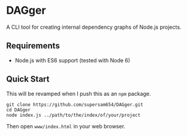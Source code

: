 # DAGger

A CLI tool for creating internal dependency graphs of Node.js projects.

## Requirements

* Node.js with ES6 support (tested with Node 6)

## Quick Start

This will be revamped when I push this as an `npm` package.

    git clone https://github.com/supersam654/DAGger.git
    cd DAGger
    node index.js ../path/to/the/index/of/your/project

Then open `www/index.html` in your web browser.
